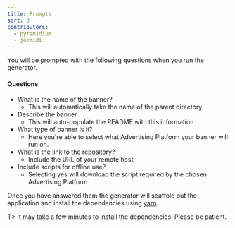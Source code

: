 ```yaml
---
title: Prompts
sort: 3
contributors:
  - pyramidium
  - joemidi
---
```


You will be prompted with the following questions when you run the generator.

#### Questions

* What is the name of the banner?
  * This will automatically take the name of the parent directory
* Describe the banner
  * This will auto-populate the README with this information
* What type of banner is it?
  * Here you're able to select what Advertising Platform your banner will run on.
* What is the link to the repository?
  * Include the URL of your remote host
* Include scripts for offline use?
  * Selecting yes will download the script required by the chosen Advertising Platform


Once you have answered them the generator will scaffold out the application and install the dependencies using [yarn](https://yarnpkg.com/).

T> It may take a few minutes to install the dependencies. Please be patient.
